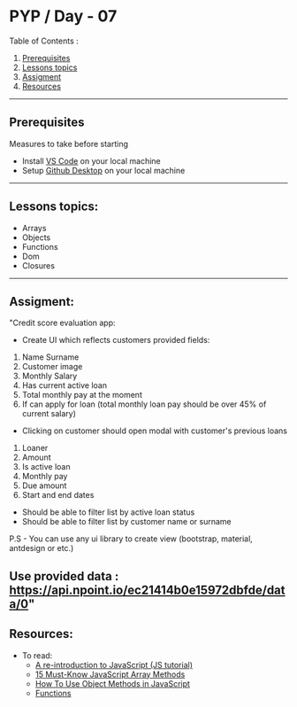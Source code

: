 # PYP / Day - 07

Table of Contents :

1. [Prerequisites](#prerequisites)
1. [Lessons topics](#lessons-topics)  
1. [Assigment](#assigment)
1. [Resources](#resources)

---
## Prerequisites

Measures to take before starting

* Install [VS Code](https://code.visualstudio.com/download) on your local machine
* Setup [Github Desktop](https://desktop.github.com/) on your local machine

---

## Lessons topics:

* Arrays
* Objects
* Functions
* Dom
* Closures

---

## Assigment:

"Credit score evaluation app:

 - Create UI which reflects customers provided fields:
1. Name Surname
2. Customer image
3. Monthly Salary
4. Has current active loan
5. Total monthly pay at the moment
6. If can apply for loan (total monthly loan pay should be over 45% of current salary)

- Clicking on customer should open modal with customer's previous loans
1. Loaner 
2. Amount
3. Is active loan 
4. Monthly pay
5. Due amount
6. Start and end dates

- Should be able to filter list by active loan status
- Should be able to filter list by customer name or surname

P.S - You can use any ui library to create view (bootstrap, material, antdesign or etc.)



Use provided data : https://api.npoint.io/ec21414b0e15972dbfde/data/0"
---

## Resources:


* To read:
    - [A re-introduction to JavaScript (JS tutorial)](https://developer.mozilla.org/en-US/docs/Web/JavaScript/A_re-introduction_to_JavaScript)
    - [15 Must-Know JavaScript Array Methods](https://livecodestream.dev/post/15-must-know-javascript-array-methods/)
    - [How To Use Object Methods in JavaScript](https://www.digitalocean.com/community/tutorials/how-to-use-object-methods-in-javascript)
    - [Functions](https://developer.mozilla.org/en-US/docs/Web/JavaScript/Reference/Functions)
